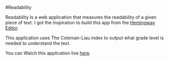 #Readability

Readability Is a web application that measures the readability of a given piece of text.
I got the Inspiration to build this app from the [Hemingway Editor](http://www.hemingwayapp.com/).

This application uses The Coleman-Liau index to output what grade level is needed to understand the text.

You can Watch this application live [here](http://www.mojpm.github.io/readability/).

